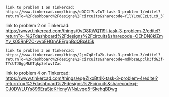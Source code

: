 ~~~~~~~~~~~~~~~~~~~~~~~~~~~~~
link to problem 1 on Tinkercad: 
https://www.tinkercad.com/things/dOCCf7LvIuT-task-3-problem-1/editel?returnTo=%2Fdashboard%2Fdesigns%2Fcircuits&sharecode=Y1lYLxuEEzLtLc9_3RTl34F6iQAniUuf9Ma7TL55yYE
~~~~~~~~~~~~~~~~~~~~~~~~~~~~~
link to problem 2 on Tinkercad: 
https://www.tinkercad.com/things/9vD8RWQ119I-task-3-problem-2/editel?returnTo=%2Fdashboard%2Fdesigns%2Fcircuits&sharecode=OEhDN8klZmYv_k05RnPZC-vvbEHGnAEErgpBdQBpU5k
~~~~~~~~~~~~~~~~~~~~~~~~~~~~~
link to problem 3 on Tinkercad: 
https://www.tinkercad.com/things/2jm7q8rIa2k-task-3-problem-3/editel?returnTo=%2Fdashboard%2Fdesigns%2Fcircuits&sharecode=mdkbzaLpclk3fdGZf-TYcUTJ8ggMkKTqkp3efwvfZac
~~~~~~~~~~~~~~~~~~~~~~~~~~~~~
link to problem 4 on Tinkercad: 
https://www.tinkercad.com/things/eqeZIxxBt4K-task-3-problem-4/editel?returnTo=%2Fdashboard%2Fdesigns%2Fcircuits&sharecode=j-CJ0DWLUYs896EraSjdKHcnyWNsLvqq5-SkehqBDwg
~~~~~~~~~~~~~~~~~~~~~~~~~~~~~